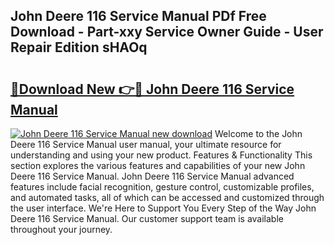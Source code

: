 ## John Deere 116 Service Manual PDf Free Download - Part-xxy Service Owner Guide - User Repair Edition sHAOq

# <h2><a href="http://bc9109.oget.top/?id=John+Deere+116+Service+Manual">🔗Download New 👉🔴 John Deere 116 Service Manual</a></h2>

[![John Deere 116 Service Manual new download](https://i.imgur.com/5g1atiW.png)](http://bc9109.oget.top/?id=John+Deere+116+Service+Manual)
Welcome to the John Deere 116 Service Manual user manual, your ultimate resource for understanding and using your new product. Features & Functionality This section explores the various features and capabilities of your new John Deere 116 Service Manual. John Deere 116 Service Manual advanced features include facial recognition, gesture control, customizable profiles, and automated tasks, all of which can be accessed and customized through the user interface. We're Here to Support You Every Step of the Way John Deere 116 Service Manual. Our customer support team is available throughout your journey.

